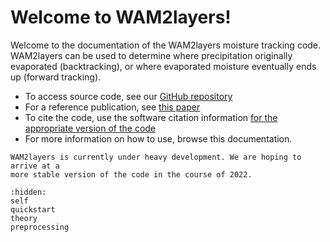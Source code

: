 # Welcome to WAM2layers!

Welcome to the documentation of the WAM2layers moisture tracking code.
WAM2layers can be used to determine where precipitation originally evaporated
(backtracking), or where evaporated moisture eventually ends up (forward
tracking).

* To access source code, see our [GitHub repository](https://github.com/WAM2layers/WAM2layers)
* For a reference publication, see [this paper](https://doi.org/10.5194/esd-5-471-2014)
* To cite the code, use the software citation information [for the appropriate
  version of the code](https://doi.org/10.5281/zenodo.7010594)
* For more information on how to use, browse this documentation.

```{attention}
WAM2layers is currently under heavy development. We are hoping to arrive at a
more stable version of the code in the course of 2022.
```

```{toctree}
:hidden:
self
quickstart
theory
preprocessing
```
